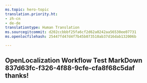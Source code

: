 ```yaml
---
ms.topic: hero-topic
translation.priority.ht:
- zh-cn
- de-de
translationtype: Human Translation
ms.sourcegitcommit: d202ccbbbf25fa6cf2d62a0242aa56530ee07731
ms.openlocfilehash: 25447fd47d4f7b45b073510ab37d16dab132006b

---
```

## OpenLocalization Workflow Test MarkDown 837d63fc-f326-4f88-9cfe-cfa8f68c5daf thanks!



<!--HONumber=Aug16_HO3-->


